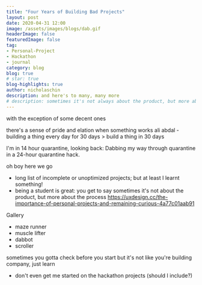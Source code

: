 ```yaml
---
title: "Four Years of Building Bad Projects" 
layout: post
date: 2020-04-31 12:00
image: /assets/images/blogs/dab.gif
headerImage: false
featuredImage: false
tag:
- Personal-Project
- Hackathon
- journal
category: blog
blog: true 
# star: true
blog-highlights: true
author: nicholaschin
description: and here's to many, many more 
# description: sometimes it's not always about the product, but more about the process 
---
```


with the exception of some decent ones

there's a sense of pride and elation when something works 
ali abdal - building a thing every day for 30 days > build a thing in 30 days 
<!-- https://github.com/TimHillier/Dabbot -->


I'm in 14 hour quarantine, looking back: 
Dabbing my way through quarantine in a 24-hour quarantine hack. 

oh boy here we go
- long list of incomplete or unoptimized projects; but at least I learnt something! 
- being a student is great: you get to say sometimes it's not about the product, but more about the process 
https://uxdesign.cc/the-importance-of-personal-projects-and-remaining-curious-4a77c01aab91

Gallery
- maze runner 
- muscle lifter
- dabbot
- scroller 

sometimes you gotta check before you start
but it's not like you're building company, just learn 

- don't even get me started on the hackathon projects (should I include?)